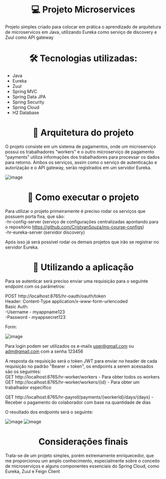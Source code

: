 <h1 align="center"> 💻 Projeto Microservices </h1>

<p>Projeto simples criado para colocar em prática o aprendizado de arquitetura de microservicos em Java, utilizando Eureka como serviço de discovery e Zuul como API gateway
</p>

<h1 align="center"> 🛠 Tecnologias utilizadas: </h1>

- Java
- Eureka
- Zuul
- Spring MVC
- Spring Data JPA
- Spring Security
- Spring Cloud
- H2 Database

<h1 align="center"> 🎨 Arquitetura do projeto </h1>

O projeto consiste em um sistema de pagamentos, onde um microserviço possui os trabalhadores "workers" e o outro microserviço de pagamento "payments" utiliza informações dos trabalhadores para processar os dados para retorno.
Ambos os serviços, assim como o serviço de autenticação e autorização e o API gateway, serão registrados em um servidor Eureka.

![image](https://github.com/CristyanSouza/microservices/assets/104795862/52bc9de4-7326-41f9-a65a-c36f1cd53e02)


<h1 align="center"> 🚀 Como executar o projeto </h1>

Para utilizar o projeto primeiramente é preciso rodar os serviços que possuem porta fixa, que são:<br>
-hr-config-server (serviço de configurações centralizadas apontando para o repositório https://github.com/CristyanSouza/ms-course-configs)<br>
-hr-eureka-server (servidor discovery)<br>

Após isso já será possível rodar os demais projetos que irão se registrar no servidor Eureka.

<h1 align="center"> 🧭 Utilizando a aplicação </h1>

Para se autenticar será preciso enviar uma requisição para o seguinte endpoint com os parâmetros: <br>

POST http://localhost:8765/hr-oauth/oauth/token <br>
Header: Content-Type application/x-www-form-urlencoded <br>
Basic Auth: <br>
  -Username - myappname123 <br>
  -Password - myappsecret123 <br>

Form:

![image](https://github.com/CristyanSouza/microservices/assets/104795862/87968126-95a4-4ddd-9165-15709e0bb983)

Para login podem ser utilizados os e-mails user@gmail.com ou adm@gmail.com com a senha 123456

A resposta da requisição será o token JWT para enviar no header de cada requisição no padrão "Bearer + token", os endpoints a serem acessados são os seguintes:
<br>
GET http://localhost:8765/hr-worker/workers - Para obter todos os workers<br>
GET http://localhost:8765/hr-worker/workers/{id} - Para obter um trabalhador específico<br>

GET http://localhost:8765/hr-payroll/payments/{workerId}/days/{days} - Receber o pagamento do colaborador com base na quantidade de dias 

O resultado dos endpoints será o seguinte:

![image](https://github.com/CristyanSouza/microservices/assets/104795862/88e4655f-f55f-491a-bf24-bded5994839a)
![image](https://github.com/CristyanSouza/microservices/assets/104795862/b7282fb4-753b-4c72-a9bd-32bba11e1b51)


<h1 align="center"> Considerações finais </h1>
Trata-se de um projeto simples, porém extremamente enriquecedor, que me proporcionou um amplo conhecimento, especialmente sobre o conceito de microserviços e alguns componentes essenciais do Spring Cloud, como Eureka, Zuul e Feign Client




